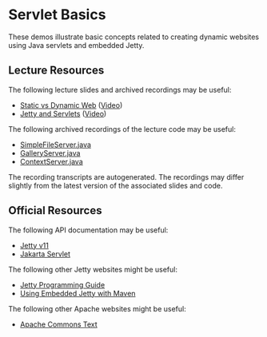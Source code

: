 Servlet Basics
=================================================

These demos illustrate basic concepts related to creating dynamic websites using Java servlets and embedded Jetty.

## Lecture Resources ##

The following lecture slides and archived recordings may be useful:

  - [Static vs Dynamic Web](https://docs.google.com/presentation/d/e/2PACX-1vT73FZwlsGn2UvuXfv37r6iokph2P2k7ZRn6qMB97UevKkttkrs-RaKn4Og-ndwjC0cLRcU1PyN4Q94/pub?start=false&loop=false&delayms=3000) ([Video](https://drive.google.com/file/d/1ix3i4i2eoHy-D9aTYgEkp9IPBBzgYxRw/view?usp=sharing))
  - [Jetty and Servlets](https://docs.google.com/presentation/d/e/2PACX-1vT39ddllMZONA2_tbfEttwCvKAtUdKy5wiGZi9DM-3mCz7yL624y2SEEPsjHYFkQfLLsb4vUcv4FWhO/pub?start=false&loop=false&delayms=3000) ([Video](https://drive.google.com/file/d/1OtvslLGJB1FOhoQRYv1yTFMLE6OCQCCN/view?usp=sharing))

The following archived recordings of the lecture code may be useful:

  - [SimpleFileServer.java](https://drive.google.com/file/d/17AUSBRl0c_n7eJ56cSHIbd1al7P9YylG/view?usp=sharing)
  - [GalleryServer.java](https://drive.google.com/file/d/1y7DlVnj3s1tcyS0kvKt5C7nxk-9ROkBz/view?usp=sharing)
  - [ContextServer.java](https://drive.google.com/file/d/1TXY__9WzN_GbvSYH1LmHTJLu-Uu06voT/view?usp=sharing)

The recording transcripts are autogenerated. The recordings may differ slightly from the latest version of the associated slides and code.

## Official Resources ##

The following API documentation may be useful:

  - [Jetty v11](https://www.eclipse.org/jetty/javadoc/jetty-11/)
  - [Jakarta Servlet](https://javadoc.io/doc/jakarta.servlet/jakarta.servlet-api/latest/)

The following other Jetty websites might be useful:

  - [Jetty Programming Guide](https://www.eclipse.org/jetty/documentation/jetty-11/programming-guide/index.html)
  - [Using Embedded Jetty with Maven](https://www.eclipse.org/jetty/documentation/jetty-11/programming-guide/index.html#configuring-embedded-jetty-with-maven)

The following other Apache websites might be useful:

  - [Apache Commons Text](https://commons.apache.org/proper/commons-text/) 